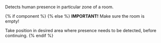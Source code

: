 Detects human presence in particular zone of a room.  

{% if component %}
{% else %}
**IMPORTANT!** Make sure the room is empty!  
  
Take position in desired area where presence needs to be detected, before continuing.
{% endif %}